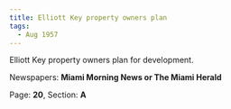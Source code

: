 ```yaml
---  
title: Elliott Key property owners plan  
tags:  
  - Aug 1957  
---  
```

  
Elliott Key property owners plan for development.  
  
Newspapers: **Miami Morning News or The Miami Herald**  
  
Page: **20**, Section: **A** 
